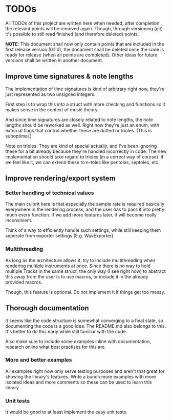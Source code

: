 # TODOs

All TODOs of this project are written here when needed; after completion the
relevant points will be removed again. Though, through versioning (git) it's
possible to still read finished (and therefore deleted) points.

**NOTE**: This document shall now only contain points that are included in the
first release version (0.1.0), the document shall be deleted once the code is
ready for release (when all points are completed). Other ideas for future
versions shall be written in another document.

## Improve time signatures & note lengths

The implementation of time signatures is kind of arbitrary right now, they're
just represented as two unsigned integers.

First step is to wrap this into a struct with more checking and functions so
it makes sense in the context of music theory.

And since time signatures are closely related to note lengths, the note lengths
should be reworked as well. Right now they're just an enum, with external flags
that control whether these are dotted or trioles. (This is suboptimal.)

Note on trioles: They are kind of special actually, and I've been ignoring these
for a bit already because they're handled incorrectly in code. The new
implementation should take regard to trioles (in a correct way of course). If we
feel like it, we can extend these to n-toles like pentoles, septoles, etc.

## Improve rendering/export system

### Better handling of technical values

The main culprit here is that especially the sample rate is required basically
everywhere in the rendering process, and the user has to pass it into pretty
much every function. If we add more features later, it will become really
inconvinient.

Think of a way to efficiently handle such settings, while still keeping them
seperate from exporter settings (E.g. WavExporter).

### Multithreading

As long as the architecture allows it, try to include multithreading when
rendering multiple instruments at once. Since there is no way to hold multiple
Tracks in the same struct, the only way (I see right now) to abstract this away
from the user is to use macros, or include it in the already provided macros.

Though, this feature is optional. Do not implement it if things get too messy.

## Thorough documentation

It seems like the code structure is somewhat converging to a final state, so
documenting the code is a good idea. The README.md also belongs to this. It's
better to do this early while still familiar with the code.

Also make sure to include some examples inline with documentation, research
online what best practises for this are.

### More and better examples

All examples right now only serve testing purposes and aren't that great for
showing the library's features. Write a bunch more examples with more isolated
ideas and more comments so these can be used to learn this library.

### Unit tests

It would be good to at least implement the easy unit tests.
